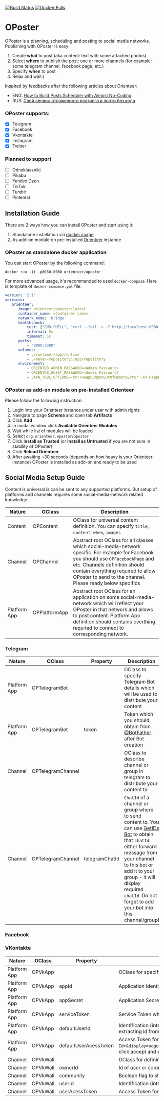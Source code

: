 [![Build Status](https://travis-ci.org/OrienteerBAP/OPoster.svg?branch=master)](https://travis-ci.org/OrienteerBAP/OPoster) [![Docker Pulls](https://img.shields.io/docker/pulls/orienteer/oposter.svg)](https://hub.docker.com/r/orienteer/oposter/)

# OPoster
OPoster is a planning, scheduling and posting to social media networks.
Publishing with OPoster is easy:

1. Create **what** to post (aka content: text with some attached photos)
2. Select **where** to publish the post: one or more channels (for example: some telegram channel, facebook page, etc.)
3. Specify **when** to post
4. Relax and wait:)

Inspired by feedbacks after the following articles about Orienteer:

* ENG: [How to Build Posts Scheduler with Almost No-Coding](https://medium.com/orienteer/how-to-build-posts-scheduler-with-almost-no-coding-b52068f8c23b)
* RUS: [Свой сервис отложенного постинга и почти без кода](https://habr.com/ru/company/orienteer/blog/530388/)

### OPoster supports:

- [X] Telegram
- [X] Facebook
- [X] Vkontakte
- [X] Instagram
- [X] Twitter

### Planned to support

- [ ] Odnoklassniki
- [ ] Pikabu
- [ ] Yandex Dzen
- [ ] TikTok
- [ ] Tumblr
- [ ] Pinterest

## Installation Guide

There are 2 ways how you can install OPoster and start using it:

1. Standalone installation via [docker image](https://hub.docker.com/repository/docker/orienteer/oposter)
2. As add-on module on pre-installed [Orienteer](https://github.com/OrienteerBAP/Orienteer) instance

### OPoster as standalone docker application

You can start OPoster by the following command:

```
docker run -it -p8080:8080 orienteer/oposter
```

For more advanced usage, it's recommended to used `docker-compose`. Here is template of `docker-compose.yml` file:

```yml
version: '2.1'
services:
   orienteer:
      image: orienteer/oposter:latest
      container_name: <Container name>
      network_mode: 'bridge'
      healthcheck:
          test: ["CMD-SHELL", "curl --fail -s -I http://localhost:8080 | grep 'HTTP/1.1' || exit 1"]
          interval: 5m
          timeout: 5s
      ports:
          - "8080:8080"
      volumes:
          - ./runtime:/app/runtime
          - ./maven-repository:/app/repository
      environment:
          - ORIENTDB_ADMIN_PASSWORD=<Admin Password>
          - ORIENTDB_GUEST_PASSWORD=<Guess Password?
          - JAVA_TOOL_OPTIONS=-XX:+HeapDumpOnOutOfMemoryError -XX:HeapDumpPath=/app/runtime/heapdump.bin
```

### OPoster as add-on module on pre-installed Orienteer

Please follow the following instruction:

1. Login into your Orienteer instance under user with admin rights
2. Navigate to page **Schema** and open tab **Artifacts**
3. Click **Add**
4. In modal window click **Available Orienteer Modules**
5. Wait while list of modules will be loaded
6. Select `org.orienteer.oposter`/`oposter`
7. Click **Install as Trusted** (or **Install as Untrusted** if you are not sure in stability of OPoster)
8. Click **Reload Orienteer**
9. After awaiting ~30 seconds (depends on how heavy is your Orienteer instance) OPoster is installed as add-on and ready to be used

## Social Media Setup Guide

Content is universal is can be sent to any supported platforms. But setup of platforms and channels requires some social-media-network related knowledge.

|Nature |OClass    |Description|
|----------|--------|------------------------------------------------------------------------|
|Content |OPContent | OClass for universal content definition. You can specify `title`, `content`, `when`, `images`|
|Channel |OPChannel | Abstract root OClass for all classes which social-media-network specific. For example for Facebook you should use `OPFacebookPage` and etc. Channels definition should contain everything required to allow OPoster to send to the channel. Please ready below specifics|
| Platform App |OPPlatformApp | Abstract root OClass for an application on some social-media-network which will reflect your OPoster in that network and allows to post content. Platform App definition should contains everthing required to connect to corresponding network. |

### Telegram

| Nature | OClass | Property | Description |
|--------|--------|----------|-------------|
| Platform App | OPTelegramBot |   | OClass to specify Telegram Bot details which will be used to distribute your content |
| Platform App | OPTelegramBot | token | Token which you should obtain from [@BotFather](https://t.me/botfather) after Bot creation |
| Channel | OPTelegramChannel |   | OClass to describe channel or group in telegram to distribute your content to |
| Channel | OPTelegramChannel | telegramChatId  | `ChatId` of a channel or group where to send content to. You can use [GetIDs Bot](https://t.me/getidsbot) to obtain that `chatId`: either forward message from your channel to this bot or add it to your group - it will display required `chatId`. Do not forget to add your bot into this channel/group! |

### Facebook

### VKontakte

| Nature | OClass | Property | Description |
|--------|--------|----------|-------------|
| Platform App | OPVkApp |       | OClass for specifying details about Vkontakte Application which needs to be created to post with OPoster |
| Platform App | OPVkApp | appId | Application Identification which corresponds to application created in VKontakte. Please check settings page of your app |
| Platform App | OPVkApp | appSecret | Application Secret string which was defined/generated by Vkontakte for your application |
| Platform App | OPVkApp | serviceToken | Service Token which was defined/generated by Vkontakte for your application |
| Platform App | OPVkApp | defaultUserId | Identification (integer) of a user to be used by default for posting on vkontakte. You can take it on your vk user's wall by copying and extracting id from link to photos. Commonly looks like `https://vk.com/albums1234567?profile=1`: here is `1234567` is userId |
| Platform App | OPVkApp | defaultUserAcessToken | Access Token for user specified by id previously. Navigate to `https://oauth.vk.com/authorize?client_id=<You App Id>&display=page&redirect_uri=https://oauth.vk.com/blank.html&scope=offline,wall,groups,video,photos&response_type=token&v=5.52`, click accept and extract token from final page URL |
| Channel | OPVkWall |         | OClass for defining details about wall in vkontakte you are going to post on |
| Channel | OPVkWall | ownerId | Id of user or community to post to. Should be positive or null. Null means to post on wall of a specified user |
| Channel | OPVkWall | community | Boolean flag to show that `ownerId` is actually id of a group or community |
| Channel | OPVkWall | userId | Identification (integer) of a user to be used for posting on vkontakte. Overrides `defaultUserId` |
| Channel | OPVkWall | userAcessToken | Access Token for user specified by id previously. Overrides `defaultUserAccessTonen` |
